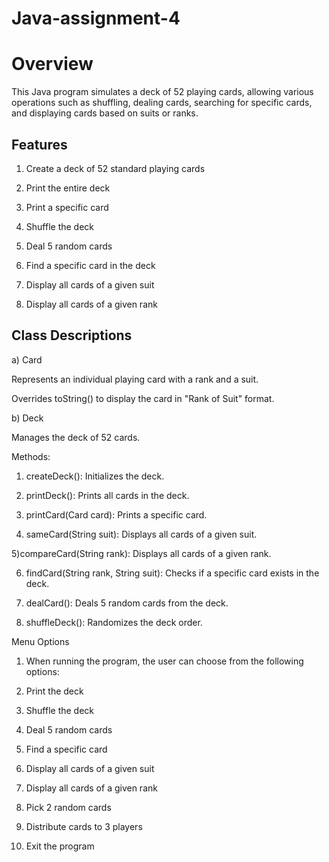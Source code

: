 # Java-assignment-4


# Overview

This Java program simulates a deck of 52 playing cards, allowing various operations such as shuffling, dealing cards, searching for specific cards, and displaying cards based on suits or ranks.

## Features

1) Create a deck of 52 standard playing cards

2) Print the entire deck

3) Print a specific card

4) Shuffle the deck

5) Deal 5 random cards

6) Find a specific card in the deck

7) Display all cards of a given suit

8) Display all cards of a given rank

## Class Descriptions

a) Card

Represents an individual playing card with a rank and a suit.

Overrides toString() to display the card in "Rank of Suit" format.

b) Deck

Manages the deck of 52 cards.

Methods:

1) createDeck(): Initializes the deck.

2) printDeck(): Prints all cards in the deck.

3) printCard(Card card): Prints a specific card.

4) sameCard(String suit): Displays all cards of a given suit.
   
5)compareCard(String rank): Displays all cards of a given rank.

6) findCard(String rank, String suit): Checks if a specific card exists in the deck.

7) dealCard(): Deals 5 random cards from the deck.

8) shuffleDeck(): Randomizes the deck order.

Menu Options

1) When running the program, the user can choose from the following options:

2) Print the deck

3) Shuffle the deck

4) Deal 5 random cards

5) Find a specific card

6) Display all cards of a given suit

7) Display all cards of a given rank

8) Pick 2 random cards

9) Distribute cards to 3 players

10) Exit the program
